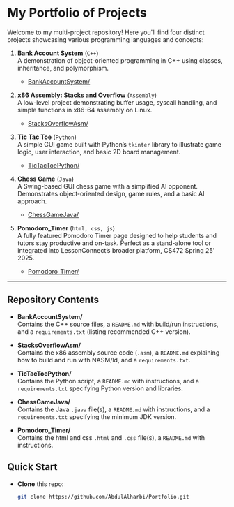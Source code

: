 # My Portfolio of Projects

Welcome to my multi-project repository! Here you'll find four distinct projects showcasing various programming languages and concepts:

1. **Bank Account System** (`C++`)  
   A demonstration of object-oriented programming in C++ using classes, inheritance, and polymorphism.  
   - [BankAccountSystem/](BankAccountSystem)

2. **x86 Assembly: Stacks and Overflow** (`Assembly`)  
   A low-level project demonstrating buffer usage, syscall handling, and simple functions in x86-64 assembly on Linux.  
   - [StacksOverflowAsm/](StacksOverflowAsm)

3. **Tic Tac Toe** (`Python`)  
   A simple GUI game built with Python’s `tkinter` library to illustrate game logic, user interaction, and basic 2D board management.  
   - [TicTacToePython/](TicTacToePython)

4. **Chess Game** (`Java`)  
   A Swing-based GUI chess game with a simplified AI opponent. Demonstrates object-oriented design, game rules, and a basic AI approach.  
   - [ChessGameJava/](ChessGameJava)

5. **Pomodoro_Timer** (`html, css, js`)  
   A fully featured Pomodoro Timer page designed to help students and tutors stay productive and on-task. Perfect as a stand-alone tool or integrated into LessonConnect’s broader platform, CS472 Spring 25' 2025. 
   - [Pomodoro_Timer/](Pomodoro_Timer)

---

## Repository Contents

- **BankAccountSystem/**  
  Contains the C++ source files, a `README.md` with build/run instructions, and a `requirements.txt` (listing recommended C++ version).

- **StacksOverflowAsm/**  
  Contains the x86 assembly source code (`.asm`), a `README.md` explaining how to build and run with NASM/ld, and a `requirements.txt`.

- **TicTacToePython/**  
  Contains the Python script, a `README.md` with instructions, and a `requirements.txt` specifying Python version and libraries.

- **ChessGameJava/**  
  Contains the Java `.java` file(s), a `README.md` with instructions, and a `requirements.txt` specifying the minimum JDK version.

- **Pomodoro_Timer/**  
  Contains the html and css `.html` and `.css` file(s), a `README.md` with instructions.

## Quick Start

- **Clone** this repo:  
  ```bash
  git clone https://github.com/AbdulAlharbi/Portfolio.git
